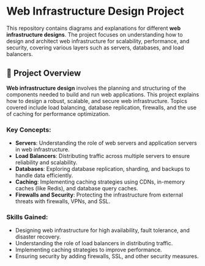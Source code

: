 # Web Infrastructure Design Project

This repository contains diagrams and explanations for different **web infrastructure designs**. The project focuses on understanding how to design and architect web infrastructure for scalability, performance, and security, covering various layers such as servers, databases, and load balancers.

## 📝 Project Overview

**Web infrastructure design** involves the planning and structuring of the components needed to build and run web applications. This project explains how to design a robust, scalable, and secure web infrastructure. Topics covered include load balancing, database replication, firewalls, and the use of caching for performance optimization.

### Key Concepts:
- **Servers**: Understanding the role of web servers and application servers in web infrastructure.
- **Load Balancers**: Distributing traffic across multiple servers to ensure reliability and scalability.
- **Databases**: Exploring database replication, sharding, and backups to handle data efficiently.
- **Caching**: Implementing caching strategies using CDNs, in-memory caches (like Redis), and database query caches.
- **Firewalls and Security**: Protecting the infrastructure from external threats with firewalls, VPNs, and SSL.

### Skills Gained:
- Designing web infrastructure for high availability, fault tolerance, and disaster recovery.
- Understanding the role of load balancers in distributing traffic.
- Implementing caching strategies to improve performance.
- Ensuring security by adding firewalls, SSL, and other security measures.
